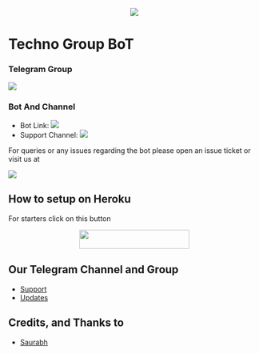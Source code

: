 <p align="center">
  <img src="https://telegra.ph/file/c9be9d4dd83cfbbe5d473.jpg">
</p>

# Techno Group BoT

### Telegram Group
<p align="left">
<a href="https://t.me/Technobotsupport" alt="Telegram!"> <img src="https://aleen42.github.io/badges/src/telegram.svg" /> </a>

### Bot And Channel 
* Bot Link:  <a href="http://t.me/Techno_x_robot" alt=" Amelia "> <img src="https://img.shields.io/badge/%F0%9F%A4%96%20-TechnoRobot-blue" /> </a>
* Support Channel: <a  href="https://t.me/warbotz" alt="Help Centre Logs"> <img  src="https://img.shields.io/badge/%F0%9F%92%A1-Technobotupdate%20Update%20Channel-9cf" /> </a>



For queries or any issues regarding the bot please open an issue ticket or visit us at <p align="left">
<a href="https://t.me/Technobotsupport" alt="Telegram!"> <img src="https://aleen42.github.io/badges/src/telegram.svg" /> </a>

## How to setup on Heroku 
For starters click on this button 

<p align="center"><a href="https://heroku.com/deploy?template=https://github.com/Devil-Boy-opbrutal/galaxy"> <img src="https://img.shields.io/badge/Deploy%20To%20Techno-red?style=for-the-badge&logo=heroku" width="220" height="38.45"/></a></p>


## Our Telegram Channel and Group

* [Support](https://telegram.dog/Technobotsupport)
* [Updates](https://telegram.dog/A1-Technobotupdate)

## Credits, and Thanks to 
*   [Saurabh](https://telegram.dog/Saury12p)







